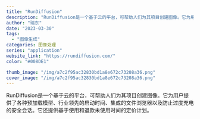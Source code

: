 ```yaml
---
title: "RunDiffusion"
description: "RunDiffusion是一个基于云的平台，可帮助人们为其项目创建图像。它为用户提供了各种预加载模型、行业领先的启动时间"
author: "瑞东"
date: "2023-03-30"
tags:
  - "图像生成"
categories: 图像处理
series: "application"
website_link: "https://rundiffusion.com/"
color: "#008DE1"

thumb_image: "/img/a7c2f95ac32830bd1a8e672c73208a36.png"
cover_image: "/img/a7c2f95ac32830bd1a8e672c73208a36.png"
---
```


RunDiffusion是一个基于云的平台，可帮助人们为其项目创建图像。它为用户提供了各种预加载模型、行业领先的启动时间、集成的文件浏览器以及防止过度充电的安全会话。它还提供基于使用和退款未使用时间的定价计划。 